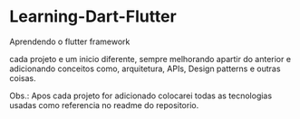 # Learning-Dart-Flutter
Aprendendo o flutter framework

cada projeto e um inicio diferente, sempre melhorando apartir do anterior e adicionando conceitos como,
arquitetura, APIs, Design patterns e outras coisas.

Obs.: Apos cada projeto for adicionado colocarei todas as tecnologias usadas como referencia no readme do repositorio.
